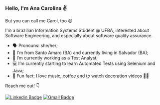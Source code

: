 ### Hello, I'm Ana Carolina ✌️

But you can call me Carol, too 😊

I'm a brazilian Information Systems Student @ UFBA, interested about Software Engineering, and especially about software quality assurance.

- 🗣️ Pronouns: she/her;
- 📍 I'm from Santo Amaro (BA) and currently living in Salvador (BA);
- 🐞 I’m currently working as a Test Analyst;
- 💻 I’m currently starting to learn Automated Tests using Selenium and Java;
- 👀 Fun fact: I love music, coffee and to watch decoration videos 🤷‍♀️


Reach me out! 👇


[![Linkedin Badge](https://img.shields.io/badge/-LinkedIn-0a66c2?style=flat-square&logo=Linkedin&logoColor=white&link=https://www.linkedin.com/in/anacarolinacerqueira)](https://www.linkedin.com/in/anacarolinacerqueira/) 
[![Gmail Badge](https://img.shields.io/badge/cf.anacarolina@gmail.com-ff3c00?style=flat-square&logo=Gmail&logoColor=white&link=mailto:cf.anacarolina@gmail.com)](mailto:cf.anacarolina@gmail.com)
